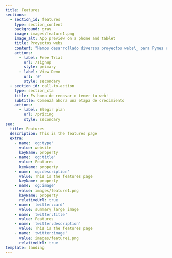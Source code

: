 ```yaml
---
title: Features
sections:
  - section_id: features
    type: section_content
    background: gray
    image: images/feature1.png
    image_alt: App preview on a phone and tablet
    title: Proyectos webs
    content: "Hemos desarrollado diversos proyectos webs\_ para Pymes e instituciones. Sitios webs estándar, ecommerce y landing page para campañas de Marketing Digital.\_\n\nQueremos que tu web refleje la personalidad de tu marca y conecte con tu audiencia brindando una buena experiencia de navegación.\_\n\nPrincipales características\n\nTu sitio web cumplirá con altos estándares de calidad, diseñado bajo las últimas tendencias y orientado a generar buenas experiencias de navegación.\_\n\n#### ![](/images/png-clipart.png)Diseño personalizado\n\nDiseño personalizado considerando los atributos y personalidad de tu marca, como también los objetivos de tu negocio.\n"
    actions:
      - label: Free Trial
        url: /signup
        style: primary
      - label: View Demo
        url: '#'
        style: secondary
  - section_id: call-to-action
    type: section_cta
    title: Es hora de renovar o tener tu web!
    subtitle: Comenzá ahora una etapa de crecimiento
    actions:
      - label: Elegir plan
        url: /pricing
        style: secondary
seo:
  title: Features
  description: This is the features page
  extra:
    - name: 'og:type'
      value: website
      keyName: property
    - name: 'og:title'
      value: Features
      keyName: property
    - name: 'og:description'
      value: This is the features page
      keyName: property
    - name: 'og:image'
      value: images/feature1.png
      keyName: property
      relativeUrl: true
    - name: 'twitter:card'
      value: summary_large_image
    - name: 'twitter:title'
      value: Features
    - name: 'twitter:description'
      value: This is the features page
    - name: 'twitter:image'
      value: images/feature1.png
      relativeUrl: true
template: landing
---
```

